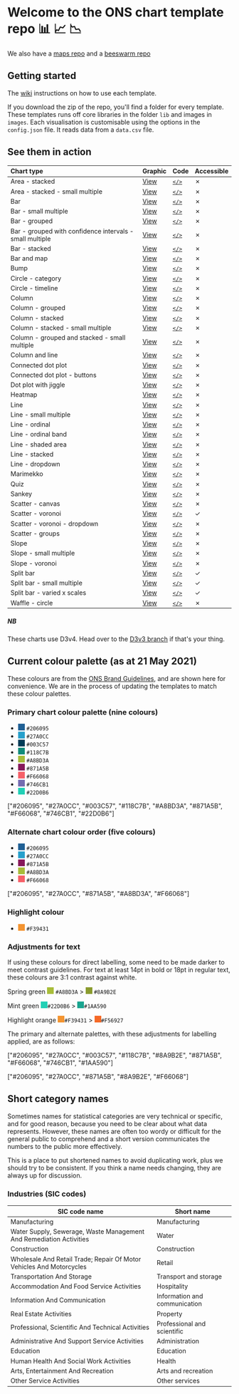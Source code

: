 # Welcome to the ONS chart template repo :bar_chart: :chart_with_upwards_trend: :chart_with_downwards_trend:

We also have a [maps repo](https://github.com/ONSvisual/maptemplates)
and a [beeswarm repo](https://github.com/ONSvisual/beeswarm)

## Getting started

The [wiki](https://github.com/ONSvisual/Simple-charts/wiki) instructions on how to use each template.

If you download the zip of the repo, you'll find a folder for every template. These templates runs off core libraries in the folder `lib` and images in `images`. Each visualisation is customisable using the options in the `config.json` file. It reads data from a `data.csv` file.

## See them in action
|Chart type | Graphic | Code | Accessible |
|:--- |:--- |:--- |:--- |
|Area - stacked | [View](https://onsvisual.github.io/Simple-charts/all-templates/stacked-area) | [`</>`](https://github.com/ONSvisual/Simple-charts/tree/master/all-templates/stacked-area) | &cross; |
|Area - stacked - small multiple | [View](https://onsvisual.github.io/Simple-charts/all-templates/small-multiple-stacked-area) | [`</>`](https://github.com/ONSvisual/Simple-charts/tree/master/all-templates/small-multiple-stacked-area) | &cross; |
|Bar | [View](https://onsvisual.github.io/Simple-charts/all-templates/simple-bar-horizontal) | [`</>`](https://github.com/ONSvisual/Simple-charts/tree/master/all-templates/simple-bar-horizontal) | &cross; |
|Bar - small multiple | [View](https://onsvisual.github.io/Simple-charts/all-templates/small-multiple-bar-horizontal) | [`</>`](https://github.com/ONSvisual/Simple-charts/tree/master/all-templates/small-multiple-bar-horizontal) | &cross; |
|Bar - grouped | [View](https://onsvisual.github.io/Simple-charts/all-templates/clustered-bar-horizontal/) | [`</>`](https://github.com/ONSvisual/Simple-charts/tree/master/all-templates/clustered-bar-horizontal) | &cross; |
|Bar - grouped with confidence intervals - small multiple | [View](https://onsvisual.github.io/Simple-charts/all-templates/small-multiple-horizontal-clustered-bar-chart-confidence-intervals) | [`</>`](https://github.com/ONSvisual/Simple-charts/tree/master/all-templates/small-multiple-horizontal-clustered-bar-chart-confidence-intervals) | &cross; |
|Bar - stacked | [View](https://onsvisual.github.io/Simple-charts/all-templates/stacked-bar-horizontal) | [`</>`](https://github.com/ONSvisual/Simple-charts/tree/master/all-templates/stacked-bar-horizontal) | &cross; |
|Bar and map | [View](https://onsvisual.github.io/Simple-charts/all-templates/regional-map-bar) | [`</>`](https://github.com/ONSvisual/Simple-charts/tree/master/all-templates/regional-map-bar) | &cross; |
|Bump | [View](https://onsvisual.github.io/Simple-charts/all-templates/bump-chart/) | [`</>`](https://github.com/ONSvisual/Simple-charts/tree/master/all-templates/bump-chart/) | &cross; |
|Circle - category | [View](https://onsvisual.github.io/Simple-charts/all-templates/circle-category) | [`</>`](https://github.com/ONSvisual/Simple-charts/tree/master/all-templates/circle-category/) | &cross; |
|Circle - timeline | [View](https://onsvisual.github.io/Simple-charts/all-templates/circle-timeline) | [`</>`](https://github.com/ONSvisual/Simple-charts/tree/master/all-templates/circle-timeline) | &cross; |
|Column | [View](https://onsvisual.github.io/Simple-charts/all-templates/simple-bar-vertical) | [`</>`](https://github.com/ONSvisual/Simple-charts/tree/master/all-templates/simple-bar-vertical) | &cross; |
|Column - grouped | [View](https://onsvisual.github.io/Simple-charts/all-templates/clustered-bar-vertical/) | [`</>`](https://github.com/ONSvisual/Simple-charts/tree/master/all-templates/clustered-bar-vertical) | &cross; |
|Column - stacked | [View](https://onsvisual.github.io/Simple-charts/all-templates/stacked-bar-vertical) | [`</>`](https://github.com/ONSvisual/Simple-charts/tree/master/all-templates/stacked-bar-vertical) | &cross; |
|Column - stacked - small multiple | [View](https://onsvisual.github.io/Simple-charts/all-templates/small-multiple-stacked-bar-vertical) | [`</>`](https://github.com/ONSvisual/Simple-charts/tree/master/all-templates/small-multiple-stacked-bar-vertical) | &cross; |
|Column - grouped and stacked - small multiple | [View](https://onsvisual.github.io/Simple-charts/all-templates/small-multiples-stacked-bar) | [`</>`](https://github.com/ONSvisual/Simple-charts/tree/master/all-templates/small-multiples-stacked-bar) | &cross; |
|Column and line | [View](https://onsvisual.github.io/Simple-charts/all-templates/bar-and-line/) | [`</>`](https://github.com/ONSvisual/Simple-charts/tree/master/all-templates/bar-and-line) | &cross; |
|Connected dot plot | [View](https://onsvisual.github.io/Simple-charts/all-templates/tie-fighter) | [`</>`](https://github.com/ONSvisual/Simple-charts/tree/master/all-templates/tie-fighter) | &cross; |
|Connected dot plot - buttons | [View](https://onsvisual.github.io/Simple-charts/all-templates/tiefighter-with-buttons) | [`</>`](https://github.com/ONSvisual/Simple-charts/tree/master/all-templates/tiefighter-with-buttons) | &cross; |
|Dot plot with jiggle | [View](https://onsvisual.github.io/Simple-charts/all-templates/dot-plot-jiggle) |[`</>`](https://github.com/ONSvisual/Simple-charts/tree/master/all-templates/dot-plot-jiggle) | &cross; |
|Heatmap | [View](https://onsvisual.github.io/Simple-charts/all-templates/heatmap) | [`</>`](https://github.com/ONSvisual/Simple-charts/tree/master/all-templates/heatmap) | &cross; |
|Line | [View](https://onsvisual.github.io/Simple-charts/all-templates/line) | [`</>`](https://github.com/ONSvisual/Simple-charts/tree/master/all-templates/line) | &cross; |
|Line - small multiple | [View](https://onsvisual.github.io/Simple-charts/all-templates/small-multiple-line) | [`</>`](https://github.com/ONSvisual/Simple-charts/tree/master/all-templates/small-multiple-line) | &cross; |
|Line - ordinal | [View](https://onsvisual.github.io/Simple-charts/all-templates/line-ordinal) | [`</>`](https://github.com/ONSvisual/Simple-charts/tree/master/all-templates/line-ordinal) | &cross; |
|Line - ordinal band | [View](https://onsvisual.github.io/Simple-charts/all-templates/line-ordinal-band) | [`</>`](https://github.com/ONSvisual/Simple-charts/tree/master/all-templates/line-ordinal-band) | &cross; |
|Line - shaded area | [View](https://onsvisual.github.io/Simple-charts/all-templates/line-with-difference) | [`</>`](https://github.com/ONSvisual/Simple-charts/tree/master/all-templates/line-with-difference) | &cross; |
|Line - stacked | [View](https://onsvisual.github.io/Simple-charts/all-templates/stacked-lines) | [`</>`](https://github.com/ONSvisual/Simple-charts/tree/master/all-templates/stacked-lines) | &cross; |
|Line - dropdown | [View](https://onsvisual.github.io/Simple-charts/all-templates/line-with-dropdown) | [`</>`](https://github.com/ONSvisual/Simple-charts/tree/master/all-templates/line-with-dropdown) | &cross; |
|Marimekko | [View](https://onsvisual.github.io/Simple-charts/all-templates/marimekko) | [`</>`](https://github.com/ONSvisual/Simple-charts/tree/master/all-templates/marimekko) | &cross; |
|Quiz | [View](https://onsvisual.github.io/Simple-charts/all-templates/quiz) | [`</>`](https://github.com/ONSvisual/Simple-charts/tree/master/all-templates/quiz) | &cross; |
|Sankey | [View](https://onsvisual.github.io/Simple-charts/all-templates/sankey) | [`</>`](https://github.com/ONSvisual/Simple-charts/tree/master/all-templates/sankey) | &cross; |
|Scatter - canvas | [View](https://onsvisual.github.io/Simple-charts/all-templates/scatter-canvas) | [`</>`](https://github.com/ONSvisual/Simple-charts/tree/master/all-templates/scatter-canvas) | &cross; |
|Scatter - voronoi | [View](https://onsvisual.github.io/Simple-charts/all-templates/scatter-voronoi) | [`</>`](https://github.com/ONSvisual/Simple-charts/tree/master/all-templates/scatter-voronoi) | &check; |
|Scatter - voronoi - dropdown | [View](https://onsvisual.github.io/Simple-charts/all-templates/scatter-voronoi-dropdown) | [`</>`](https://github.com/ONSvisual/Simple-charts/tree/master/all-templates/scatter-voronoi-dropdown) | &cross; |
|Scatter - groups | [View](https://onsvisual.github.io/Simple-charts/all-templates/scatter-with-groups) | [`</>`](https://github.com/ONSvisual/Simple-charts/tree/master/all-templates/scatter-with-groups) | &cross; |
|Slope | [View](https://onsvisual.github.io/Simple-charts/all-templates/slope) | [`</>`](https://github.com/ONSvisual/Simple-charts/tree/master/all-templates/slope) | &cross; |
|Slope - small multiple | [View](https://onsvisual.github.io/Simple-charts/all-templates/slope-multiple) | [`</>`](https://github.com/ONSvisual/Simple-charts/tree/master/all-templates/slope-multiple) | &cross; |
|Slope - voronoi | [View](https://onsvisual.github.io/Simple-charts/all-templates/slope-voronoi) | [`</>`](https://github.com/ONSvisual/Simple-charts/tree/master/all-templates/slope-voronoi) | &cross; |
|Split bar | [View](https://onsvisual.github.io/Simple-charts/all-templates/split-bar) | [`</>`](https://github.com/ONSvisual/Simple-charts/tree/master/all-templates/split-bar) | &check; |
|Split bar - small multiple | [View](https://onsvisual.github.io/Simple-charts/all-templates/split-bar-multiple) | [`</>`](https://github.com/ONSvisual/Simple-charts/tree/master/all-templates/split-bar-multiple) | &check; |
|Split bar - varied x scales | [View](https://onsvisual.github.io/Simple-charts/all-templates/split-bar-varied-xscales) | [`</>`](https://github.com/ONSvisual/Simple-charts/tree/master/all-templates/split-bar-varied-xscales) | &check; |
|Waffle - circle | [View](https://onsvisual.github.io/Simple-charts/all-templates/icon-array) | [`</>`](https://github.com/ONSvisual/Simple-charts/tree/master/all-templates/icon-array) | &cross; |

##### NB

These charts use D3v4. Head over to the [D3v3 branch](https://github.com/ONSvisual/Simple-charts/tree/d3v3) if that's your thing.



## Current colour palette (as at 21 May 2021)

These colours are from the [ONS Brand Guidelines](https://www.notion.so/Colours-9cd14589e0764e33a3b3c5a6762f37ae),
and are shown here for convenience.  We are in the process of updating the templates to match these colour palettes.

### Primary chart colour palette (nine colours)

* ![#206095](img/206095.png) `#206095`
* ![#27A0CC](img/27A0CC.png) `#27A0CC`
* ![#003C57](img/003C57.png) `#003C57`
* ![#118C7B](img/118C7B.png) `#118C7B`
* ![#A8BD3A](img/A8BD3A.png) `#A8BD3A`
* ![#871A5B](img/871A5B.png) `#871A5B`
* ![#F66068](img/F66068.png) `#F66068`
* ![#746CB1](img/746CB1.png) `#746CB1`
* ![#22D0B6](img/22D0B6.png) `#22D0B6`

["#206095", "#27A0CC", "#003C57", "#118C7B", "#A8BD3A", "#871A5B", "#F66068", "#746CB1", "#22D0B6"]

### Alternate chart colour order (five colours)

* ![#206095](img/206095.png) `#206095`
* ![#27A0CC](img/27A0CC.png) `#27A0CC`
* ![#871A5B](img/871A5B.png) `#871A5B`
* ![#A8BD3A](img/A8BD3A.png) `#A8BD3A`
* ![#F66068](img/F66068.png) `#F66068`

["#206095", "#27A0CC", "#871A5B", "#A8BD3A", "#F66068"]

### Highlight colour

* !["#F39431"](img/F39431.png) `#F39431`

### Adjustments for text

If using these colours for direct labelling, some need to be made darker to meet contrast guidelines. For text at least 14pt in bold or 18pt in regular text, these colours are 3:1 contrast against white.

Spring green
![#A8BD3A](img/A8BD3A.png) `#A8BD3A`  > ![#8A9B2E](img/8A9B2E.png) `#8A9B2E`

Mint green
![#22D0B6](img/22D0B6.png)`#22D0B6` > ![#1AA590](img/1AA590.png)`#1AA590`

Highlight orange
![#F39431](img/F39431.png)`#F39431` > ![#F56927](img/F56927.png)`#F56927`

The primary and alternate palettes, with these adjustments for labelling applied, are as follows:

["#206095", "#27A0CC", "#003C57", "#118C7B", "#8A9B2E", "#871A5B", "#F66068", "#746CB1", "#1AA590"]

["#206095", "#27A0CC", "#871A5B", "#8A9B2E", "#F66068"]

## Short category names

Sometimes names for statistical categories are very technical or specific, and for good reason, because you need to be clear about what data represents. However, these names are often too wordy or difficult for the general public to comprehend and a short version communicates the numbers to the public more effectively.

This is a place to put shortened names to avoid duplicating work, plus we should try to be consistent. If you think a name needs changing, they are always up for discussion.

### Industries (SIC codes)

SIC code name	|Short name
--------------|----------
Manufacturing	|Manufacturing
Water Supply, Sewerage, Waste Management And Remediation Activities|	Water
Construction|	Construction
Wholesale And Retail Trade; Repair Of Motor Vehicles And Motorcycles|	Retail
Transportation And Storage|	Transport and storage
Accommodation And Food Service Activities|	Hospitality
Information And Communication|	Information and communication
Real Estate Activities|	Property
Professional, Scientific And Technical Activities|	Professional and scientific
Administrative And Support Service Activities|	Administration
Education|	Education
Human Health And Social Work Activities|	Health
Arts, Entertainment And Recreation|	Arts and recreation
Other Service Activities|	Other services
